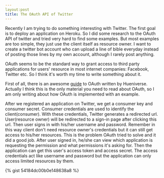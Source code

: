 ```yaml
---
layout:post
title: The OAuth API of Twitter
---
```


Recently I am trying to do something interesting with Twitter. The first goal is to deploy an application on Heroku. So I did some research to the OAuth API of twitter and tried very hard to find some examples. But most examples are too simple, they just use the client itself as resource owner. I want to create a twitter bot account who can upload a line of bible everyday instead of posting those lines by my own account, although I rarely post anything.

OAuth seems to be the standard way to grant access to third party applications for users' resource in most internet companies: Facebook, Twitter etc. So I think it's worth my time to write something about it.

First of all, there is an awesome  [guide](http://hueniverse.com/oauth/) to OAuth written by Hueniverse. Actually I think this is the only material you need to read about OAuth, so I am only writing about how OAuth is implemented with an example.

After we registered an application on Twitter, we get a consumer key and consumer secret. Consumer credentials are used to identify the client(consumer). With these credentials, Twitter generates a redirected url. User(resource owner) will be redirected to a sign-in page after clicking this url. Then user signs in with his/her username and password. Remember in this way client don't need resource owner's credentials but it can still get access to his/her resources. This is the problem OAuth tried to solve and it did a good job. After user signed in, he/she can view which application is requesting the permission and what permissions it's asking for. Then the application can get this user's access token and access secret. The access credentials act like username and password but the application can only access limited resources by them.

{% gist 54184dc00b0e148638a8 %}

